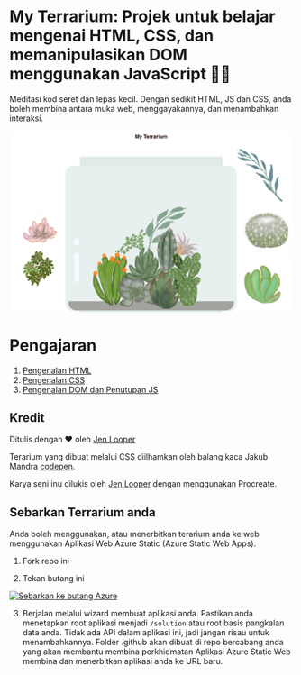 # My Terrarium: Projek untuk belajar mengenai HTML, CSS, dan memanipulasikan DOM menggunakan JavaScript 🌵🌱

Meditasi kod seret dan lepas kecil. Dengan sedikit HTML, JS dan CSS, anda boleh membina antara muka web, menggayakannya, dan menambahkan interaksi.

![my terrarium](../images/screenshot_gray.png)

# Pengajaran

1. [Pengenalan HTML](../1-intro-to-html/README.md)
2. [Pengenalan CSS](../2-intro-to-css/README.md)
3. [Pengenalan DOM dan Penutupan JS](../3-intro-to-DOM-and-closures/README.md)

## Kredit

Ditulis dengan ♥️ oleh [Jen Looper](https://www.twitter.com/jenlooper)

Terarium yang dibuat melalui CSS diilhamkan oleh balang kaca Jakub Mandra [codepen](https://codepen.io/Rotarepmi/pen/rjpNZY).

Karya seni inu dilukis oleh [Jen Looper](http://jenlooper.com) dengan menggunakan Procreate.

## Sebarkan Terrarium anda

Anda boleh menggunakan, atau menerbitkan terarium anda ke web menggunakan Aplikasi Web Azure Static (Azure Static Web Apps).

1. Fork repo ini

2. Tekan butang ini

[![Sebarkan ke butang Azure](https://aka.ms/deploytoazurebutton)](https://portal.azure.com/?feature.customportal=false&WT.mc_id=cxaall-4621-cxall#create/Microsoft.StaticApp)

3. Berjalan melalui wizard membuat aplikasi anda. Pastikan anda menetapkan root aplikasi menjadi `/solution` atau root basis pangkalan data anda. Tidak ada API dalam aplikasi ini, jadi jangan risau untuk menambahkannya. Folder .github akan dibuat di repo bercabang anda yang akan membantu membina perkhidmatan Aplikasi Azure Static Web membina dan menerbitkan aplikasi anda ke URL baru.
